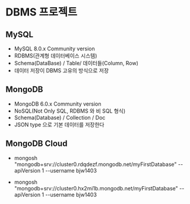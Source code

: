 # DBMS 프로젝트

## MySQL
* MySQL 8.0.x Community version
* RDBMS(관계형 데이터베이스 시스템)
* Schema(DataBase) / Table/ 데이터들(Column, Row)
* 데이터 저장이 DBMS 고유의 방식으로 저장

## MongoDB
* MongoDB 6.0.x Community version
* NoSQL(Not Only SQL, RDBMS 와 비 SQL 형식)
* Schema(Database) / Collection / Doc
* JSON type 으로 기본 데이터를 저장한다


## MongoDB Cloud
* mongosh "mongodb+srv://cluster0.rdqdezf.mongodb.net/myFirstDatabase" --apiVersion 1 --username bjw1403

* mongosh "mongodb+srv://cluster0.hx2mi1b.mongodb.net/myFirstDatabase" --apiVersion 1 --username bjw1403